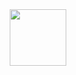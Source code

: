 <div id="header" align="center">
  <img src="![68747470733a2f2f63646e2e6472696262626c652e636f6d2f75736572732f313035393538332f73637265656e73686f74732f343137313336372f636f64696e672d667265616b2e676966](https://github.com/user-attachments/assets/683c2dae-cb73-4123-96a8-0357cd57c943)
" width="100"/>
</div>



